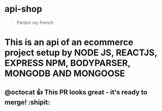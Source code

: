 # api-shop
> Pardon my French 

# This is an api of an ecommerce project setup by NODE JS, REACTJS, EXPRESS NPM, BODYPARSER, MONGODB AND MONGOOSE
## @octocat :+1: This PR looks great - it's ready to merge! :shipit:
